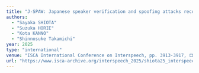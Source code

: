 ```yaml
---
title: "J-SPAW: Japanese speaker verification and spoofing attacks recorded in-the-wild dataset"
authors:
  - "Sayaka SHIOTA"
  - "Suzuka HORIE"
  - "Kota KANNO"
  - "Shinnosuke Takamichi"
year: 2025
type: "international"
venue: "ISCA International Conference on Interspeech, pp. 3913-3917, ロッテルダム, 2025-08-20."
url: "https://www.isca-archive.org/interspeech_2025/shiota25_interspeech.html"
---
```

